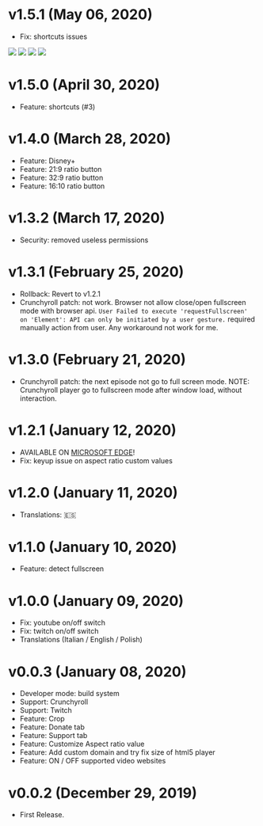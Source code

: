 # v1.5.1 (May 06, 2020)
* Fix: shortcuts issues

[![](https://img.shields.io/badge/donate-paypal-005EA6.svg?logo=paypal)](https://www.paypal.me/ptkdev) [![](https://img.shields.io/badge/donate-patreon-F87668.svg?logo=patreon)](https://www.patreon.com/ptkdev) [![](https://img.shields.io/badge/donate-sponsors-ea4aaa.svg?logo=github)](https://github.com/sponsors/ptkdev/)  [![](https://img.shields.io/badge/donate-ko--fi-29abe0.svg?logo=ko-fi)](https://ko-fi.com/ptkdev)


# v1.5.0 (April 30, 2020)
* Feature: shortcuts (#3)

# v1.4.0 (March 28, 2020)
* Feature: Disney+
* Feature: 21:9 ratio button
* Feature: 32:9 ratio button
* Feature: 16:10 ratio button

# v1.3.2 (March 17, 2020)
* Security: removed useless permissions

# v1.3.1 (February 25, 2020)
* Rollback: Revert to v1.2.1
* Crunchyroll patch: not work. Browser not allow close/open fullscreen mode with browser api. `User Failed to execute 'requestFullscreen' on 'Element': API can only be initiated by a user gesture.` required manually action from user. Any workaround not work for me.

# v1.3.0 (February 21, 2020)
* Crunchyroll patch: the next episode not go to full screen mode. NOTE: Crunchyroll player go to fullscreen mode after window load, without interaction.

# v1.2.1 (January 12, 2020)
* AVAILABLE ON [MICROSOFT EDGE](https://microsoftedge.microsoft.com/addons/detail/llplepgpoalnkeiofcdohpalgpccifbo)!
* Fix: keyup issue on aspect ratio custom values

# v1.2.0 (January 11, 2020)
* Translations: 🇪🇸

# v1.1.0 (January 10, 2020)
* Feature: detect fullscreen

# v1.0.0 (January 09, 2020)
* Fix: youtube on/off switch
* Fix: twitch on/off switch
* Translations (Italian / English / Polish)

# v0.0.3 (January 08, 2020)
* Developer mode: build system
* Support: Crunchyroll
* Support: Twitch
* Feature: Crop
* Feature: Donate tab
* Feature: Support tab
* Feature: Customize Aspect ratio value
* Feature: Add custom domain and try fix size of html5 player
* Feature: ON / OFF supported video websites

# v0.0.2 (December 29, 2019)
* First Release.